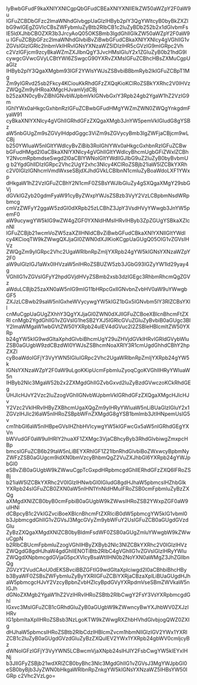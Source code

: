 IyBwbGFudF9kaXNlYXNlCgpQbGFudCBEaXNlYXNlIElkZW50aWZpY2F0aW9u
IGFuZCBDbGFzc2lmaWNhdGlvbgpUaGlzIHByb2plY3QgYWltcyB0byBkZXZl
bG9wIGEgZGVlcCBsZWFybmluZyBtb2RlbCB1c2luZyBDb252b2x1dGlvbmFs
IE5ldXJhbCBOZXR3b3JrcyAoQ05OKSBmb3IgdGhlIGlkZW50aWZpY2F0aW9u
IGFuZCBjbGFzc2lmaWNhdGlvbiBvZiBwbGFudCBkaXNlYXNlcy4gVGhlIG1v
ZGVsIGlzIGRlc2lnbmVkIHRvIGNsYXNzaWZ5IDIzIHR5cGVzIG9mIGRpc2Vh
c2VzIGFjcm9zcyBkaWZmZXJlbnQgY3JvcHMsIGluY2x1ZGluZyB0b21hdG9l
cywgcGVwcGVyLCBtYWl6ZSwgcG90YXRvZXMsIGFuZCBhcHBsZXMuCgpUaGlz
IHByb2plY3QgaXMgbm93IGF2YWlsYWJsZSBvbiBBbmRyb2lkIGFuZCBpT1Mg
Zm9yIGRvd25sb2Fkcy4KCiouKkRhdGFzZXQqKioKClRoZSBkYXRhc2V0IHVz
ZWQgZm9yIHRoaXMgcHJvamVjdCBj
b25zaXN0cyBvZiBhIGNvbWJpbmVkIGNvbGxlY3Rpb24gb2YgaW1hZ2VzIG9m
IGhlYWx0aHkgcGxhbnRzIGFuZCBwbGFudHMgYWZmZWN0ZWQgYnkgdmFyaW91
cyBkaXNlYXNlcy4gVGhlIGRhdGFzZXQgaXMgb3JnYW5pemVkIGludG8gYSBz
aW5nbGUgZm9sZGVyIHdpdGggc3ViZm9sZGVycyBmb3IgZWFjaCBjcm9wLCBj
b250YWluaW5nIGltYWdlcyBvZiBib3RoIGhlYWx0aHkgcGxhbnRzIGFuZCBw
bGFudHMgd2l0aCBkaXNlYXNlcy4gVGhlIGltYWdlcyBhcmUgbGFiZWxlZCBh
Y2NvcmRpbmdseSwgd2l0aCBlYWNoIGltYWdlIGJlbG9uZ2luZyB0byBvbmUg
b2YgdGhlIDIzIGRpc2Vhc2UgY2xhc3Nlcy4KClRoZSBjb21iaW5lZCBkYXRh
c2V0IGlzIGNhcmVmdWxseSBjdXJhdGVkLCBlbnN1cmluZyBoaWdoLXF1YWxp
dHkgaW1hZ2VzIGFuZCBhY2N1cmF0ZSBsYWJlbGluZy4gSXQgaXMgY29sbGVj
dGVkIGZyb20gdmFyaW91cyByZWxpYWJsZSBzb3VyY2VzLCBpbmNsdWRpbmcg
cmVzZWFyY2ggaW5zdGl0dXRpb25zLCBhZ3JpY3VsdHVyYWwgb3JnYW5pemF0
aW9ucywgYW5kIG9wZW4gZGF0YXNldHMsIHRvIHByb3ZpZGUgYSBkaXZlcnNl
IGFuZCBjb21wcmVoZW5zaXZlIHNldCBvZiBwbGFudCBkaXNlYXNlIGltYWdl
cy4KCioqTW9kZWwgQXJjaGl0ZWN0dXJlKioKCgpUaGUgQ05OIG1vZGVsIHVz
ZWQgZm9yIGRpc2Vhc2UgaWRlbnRpZmljYXRpb24gYW5kIGNsYXNzaWZpY2F0
aW9uIGlzIGJ1aWx0IHVzaW5nIHRoZSBUZW5zb3JGbG93IGZyYW1ld29yay4g
VGhlIG1vZGVsIGFyY2hpdGVjdHVyZSBmb2xsb3dzIGEgc3RhbmRhcmQgZGVz
aWduLCBjb25zaXN0aW5nIG9mIG11bHRpcGxlIGNvbnZvbHV0aW9uYWwgbGF5
ZXJzLCBwb29saW5nIGxheWVycywgYW5kIGZ1bGx5IGNvbm5lY3RlZCBsYXll
cnMuCgpUaGUgZXhhY3QgYXJjaGl0ZWN0dXJlIGFuZCBoeXBlcnBhcmFtZXRl
cnMgb2YgdGhlIG1vZGVsIG1heSB2YXJ5IGRlcGVuZGluZyBvbiB0aGUgc3Bl
Y2lmaWMgaW1wbGVtZW50YXRpb24uIEV4dGVuc2l2ZSBleHBlcmltZW50YXRp
b24gYW5kIG9wdGltaXphdGlvbiBhcmUgY29uZHVjdGVkIHRvIGRldGVybWlu
ZSB0aGUgbW9zdCBzdWl0YWJsZSBhcmNoaXRlY3R1cmUgdGhhdCBhY2hpZXZl
cyBoaWdoIGFjY3VyYWN5IGluIGRpc2Vhc2UgaWRlbnRpZmljYXRpb24gYW5k
IGNsYXNzaWZpY2F0aW9uLgoKKipUcmFpbmluZyoqCgoKVGhlIHRyYWluaW5n
IHByb2Nlc3MgaW52b2x2ZXMgdGhlIGZvbGxvd2luZyBzdGVwczoKCkRhdGEg
UHJlcHJvY2Vzc2luZzogVGhlIGNvbWJpbmVkIGRhdGFzZXQgaXMgcHJlcHJv
Y2Vzc2VkIHRvIHByZXBhcmUgaXQgZm9yIHRyYWluaW5nLiBUaGlzIGluY2x1
ZGVzIHJlc2l6aW5nIHRoZSBpbWFnZXMgdG8gYSB1bmlmb3JtIHNpemUsIG5v
cm1hbGl6aW5nIHBpeGVsIHZhbHVlcywgYW5kIGFwcGx5aW5nIGRhdGEgYXVn
bWVudGF0aW9uIHRlY2huaXF1ZXMgc3VjaCBhcyByb3RhdGlvbiwgZmxpcHBp
bmcsIGFuZCB6b29taW5nLiBEYXRhIGF1Z21lbnRhdGlvbiBoZWxwcyBpbmNy
ZWFzZSB0aGUgcm9idXN0bmVzcyBhbmQgZ2VuZXJhbGl6YXRpb24gYWJpbGl0
eSBvZiB0aGUgbW9kZWwuCgpTcGxpdHRpbmcgdGhlIERhdGFzZXQ6IFRoZSBj
b21iaW5lZCBkYXRhc2V0IGlzIHNwbGl0IGludG8gdHJhaW5pbmcsIHZhbGlk
YXRpb24sIGFuZCB0ZXN0aW5nIHN1YnNldHMuIFRoZSB0cmFpbmluZyBzZXQg
aXMgdXNlZCB0byB0cmFpbiB0aGUgbW9kZWwsIHRoZSB2YWxpZGF0aW9uIHNl
dCBpcyB1c2VkIGZvciBoeXBlcnBhcmFtZXRlciB0dW5pbmcgYW5kIG1vbml0
b3JpbmcgdGhlIG1vZGVsJ3MgcGVyZm9ybWFuY2UsIGFuZCB0aGUgdGVzdGlu
ZyBzZXQgaXMgdXNlZCB0byBldmFsdWF0ZSB0aGUgZmluYWwgbW9kZWwuCgpN
b2RlbCBUcmFpbmluZzogVGhlIHByZXByb2Nlc3NlZCBkYXRhc2V0IGlzIHVz
ZWQgdG8gdHJhaW4gdGhlIENOTiBtb2RlbC4gVGhlIG1vZGVsIGlzIHRyYWlu
ZWQgdXNpbmcgdGVjaG5pcXVlcyBsaWtlIHN0b2NoYXN0aWMgZ3JhZGllbnQg
ZGVzY2VudCAoU0dEKSBvciBBZGFtIG9wdGltaXplciwgd2l0aCBhbiBhcHBy
b3ByaWF0ZSBsZWFybmluZyByYXRlIGFuZCBiYXRjaCBzaXplLiBUaGUgdHJh
aW5pbmcgcHJvY2VzcyBpbnZvbHZlcyBpdGVyYXRpdmVseSBmZWVkaW5nIGJh
dGNoZXMgb2YgaW1hZ2VzIHRvIHRoZSBtb2RlbCwgY2FsY3VsYXRpbmcgdGhl
IGxvc3MsIGFuZCB1cGRhdGluZyB0aGUgbW9kZWwncyBwYXJhbWV0ZXJzIHRv
IG1pbmltaXplIHRoZSBsb3NzLgoKTW9kZWwgRXZhbHVhdGlvbjogQWZ0ZXIg
dHJhaW5pbmcsIHRoZSBtb2RlbCdzIHBlcmZvcm1hbmNlIGlzIGV2YWx1YXRl
ZCB1c2luZyB0aGUgdGVzdGluZyBzZXQuIEV2YWx1YXRpb24gbWV0cmljcyBz
dWNoIGFzIGFjY3VyYWN5LCBwcmVjaXNpb24sIHJlY2FsbCwgYW5kIEYxIHNj
b3JlIGFyZSBjb21wdXRlZCB0byBhc3Nlc3MgdGhlIG1vZGVsJ3MgYWJpbGl0
eSB0byBjb3JyZWN0bHkgaWRlbnRpZnkgYW5kIGNsYXNzaWZ5IHBsYW50IGRp
c2Vhc2VzLgo=
